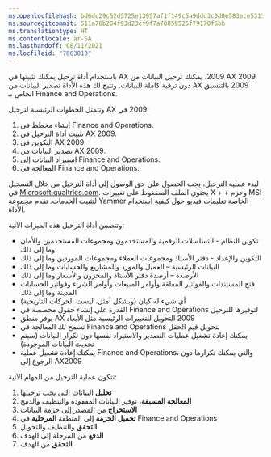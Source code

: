 ```yaml
---
ms.openlocfilehash: bd6dc29c52d5725e13957af1f149c5a9ddd3c0d8e583ece5313edd7d0ef16c1f
ms.sourcegitcommit: 511a76b204f93d23cf9f7a70059525f79170f6bb
ms.translationtype: HT
ms.contentlocale: ar-SA
ms.lasthandoff: 08/11/2021
ms.locfileid: "7063810"
---
```

باستخدام أداة ترحيل يمكنك تثبيتها في AX ‏2009، يمكنك ترحيل البيانات من AX ‏2009 دون ترقية كاملة للبيانات. وتتيح لك هذه الأداة تصدير البيانات من AX ‏2009 بالتنسيق الخاص بـ Finance and Operations. 

وتتمثل الخطوات الرئيسية لترحيل AX ‏2009 في: 

1.  إنشاء مخطط في Finance and Operations.
2.  تثبيت أداة الترحيل في AX ‏2009. 
3.  التكوين في AX ‏2009.
4.  تصدير البيانات من AX ‏2009.
5.  استيراد البيانات إلى Finance and Operations.
6.  المعالجة في Finance and Operations.

لبدء عملية الترحيل، يجب الحصول على حق الوصول إلى أداة الترحيل من خلال التسجيل في [Microsoft.qualtrics.com](https://microsoft.qualtrics.com/jfe/form/SV_brOLCioQ7mmeykB/?azure-portal=true). يحتوي الملف المضغوط على تغييرات X + +‎ وحزم MSI لتثبيت الخدمات. تقدم مجموعة Yammer الخاصة تعليمات فيديو حول كيفية استخدام الأداة.

وتتضمن أداة الترحيل هذه الميزات الآتية: 

-   تكوين النظام - التسلسلات الرقمية والمستخدمون ومجموعات المستخدمين والأمان وما إلى ذلك 
-   التكوين والإعداد - دفتر الأستاذ ومجموعات العملاء ومجموعات الموردين وما إلى ذلك 
-   البيانات الرئيسية – العميل والمورد والمشاريع والحسابات وما إلى ذلك 
-   الأرصدة – أرصدة دفتر الأستاذ والمخزون والأسعار وما إلى ذلك 
-   فتح المستندات والفواتير المعلقة وأوامر المبيعات وأوامر الشراء وفواتير الحسابات المدينة وما إلى ذلك 
-   أي شيء له كيان (وبشكل أمثل، ليست الحركات التاريخية) 
-   القدرة على إنشاء حقول مخصصة في Finance and Operations لتوفيرها للترحيل
-   يوفر منطق AX ‏2009 التحويل للتغييرات الرئيسية مثل الأبعاد 
-   تسمح لك المعالجة في Finance and Operations بتحويل قيم الحقل 
-   يمكنك إعادة تشغيل عمليات التصدير والاستيراد نفسها دون تكرار البيانات (سيتم تحديث البيانات الموجودة) 
-   يمكنك إعادة تشغيل عملية Finance and Operations، والتي يمكنك تكرارها دون الرجوع إلى AX‏ 2009 

تتكون عملية الترحيل من المهام الآتية:

1.  **تحليل** البيانات التي يجب ترحيلها 
2.  **المعالجة المسبقة**، توفير البيانات المفقودة والتنظيف والدمج 
3.  **الاستخراج** من المصدر إلى حزمة البيانات 
4.  **تحميل الحزمة** إلى المنطقة **المرحلية** في Finance and Operations 
5.  **التحقق** والتنظيف والتحويل 
6.  **الدفع** من المرحلة إلى الهدف
7.  **التحقق** من الهدف 



